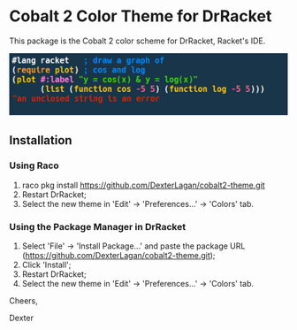 # Cobalt 2 Color Theme for DrRacket
This package is the Cobalt 2 color scheme for DrRacket, Racket's IDE.

<p align="center"><img src="screenshots/screenshot.png"></p>

## Installation

### Using Raco
1) raco pkg install https://github.com/DexterLagan/cobalt2-theme.git
2) Restart DrRacket;
3) Select the new theme in 'Edit' -> 'Preferences...' -> 'Colors' tab.

### Using the Package Manager in DrRacket
1) Select 'File' -> 'Install Package...' and paste the package URL (https://github.com/DexterLagan/cobalt2-theme.git);
2) Click 'Install';
3) Restart DrRacket;
4) Select the new theme in 'Edit' -> 'Preferences...' -> 'Colors' tab.

Cheers,

Dexter
